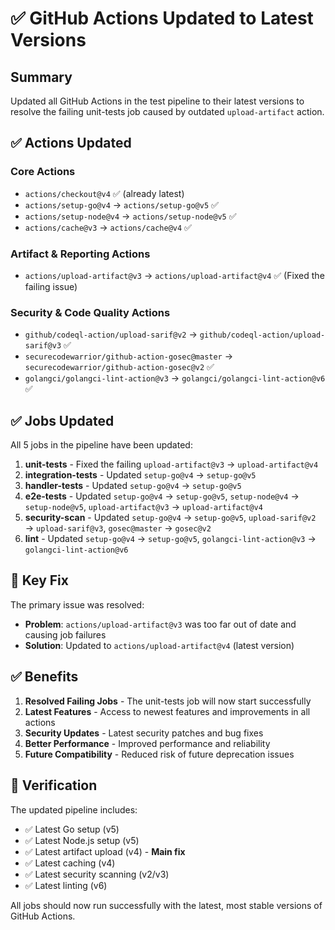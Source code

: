 # ✅ GitHub Actions Updated to Latest Versions

## Summary

Updated all GitHub Actions in the test pipeline to their latest versions to resolve the failing unit-tests job caused by outdated `upload-artifact` action.

## ✅ Actions Updated

### **Core Actions**
- `actions/checkout@v4` ✅ (already latest)
- `actions/setup-go@v4` → `actions/setup-go@v5` ✅
- `actions/setup-node@v4` → `actions/setup-node@v5` ✅
- `actions/cache@v3` → `actions/cache@v4` ✅

### **Artifact & Reporting Actions**
- `actions/upload-artifact@v3` → `actions/upload-artifact@v4` ✅ (Fixed the failing issue)

### **Security & Code Quality Actions**
- `github/codeql-action/upload-sarif@v2` → `github/codeql-action/upload-sarif@v3` ✅
- `securecodewarrior/github-action-gosec@master` → `securecodewarrior/github-action-gosec@v2` ✅
- `golangci/golangci-lint-action@v3` → `golangci/golangci-lint-action@v6` ✅

## ✅ Jobs Updated

All 5 jobs in the pipeline have been updated:

1. **unit-tests** - Fixed the failing `upload-artifact@v3` → `upload-artifact@v4`
2. **integration-tests** - Updated `setup-go@v4` → `setup-go@v5`
3. **handler-tests** - Updated `setup-go@v4` → `setup-go@v5`
4. **e2e-tests** - Updated `setup-go@v4` → `setup-go@v5`, `setup-node@v4` → `setup-node@v5`, `upload-artifact@v3` → `upload-artifact@v4`
5. **security-scan** - Updated `setup-go@v4` → `setup-go@v5`, `upload-sarif@v2` → `upload-sarif@v3`, `gosec@master` → `gosec@v2`
6. **lint** - Updated `setup-go@v4` → `setup-go@v5`, `golangci-lint-action@v3` → `golangci-lint-action@v6`

## 🎯 Key Fix

The primary issue was resolved:
- **Problem**: `actions/upload-artifact@v3` was too far out of date and causing job failures
- **Solution**: Updated to `actions/upload-artifact@v4` (latest version)

## ✅ Benefits

1. **Resolved Failing Jobs** - The unit-tests job will now start successfully
2. **Latest Features** - Access to newest features and improvements in all actions
3. **Security Updates** - Latest security patches and bug fixes
4. **Better Performance** - Improved performance and reliability
5. **Future Compatibility** - Reduced risk of future deprecation issues

## 🚀 Verification

The updated pipeline includes:
- ✅ Latest Go setup (v5)
- ✅ Latest Node.js setup (v5) 
- ✅ Latest artifact upload (v4) - **Main fix**
- ✅ Latest caching (v4)
- ✅ Latest security scanning (v2/v3)
- ✅ Latest linting (v6)

All jobs should now run successfully with the latest, most stable versions of GitHub Actions.